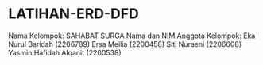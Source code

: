 # LATIHAN-ERD-DFD

Nama Kelompok: SAHABAT SURGA
Nama dan NIM Anggota  Kelompok:
Eka Nurul Baridah (2206789)
Ersa Meilia (2200458)
Siti Nuraeni (2206608)
Yasmin Hafidah Alqanit (2200538)
